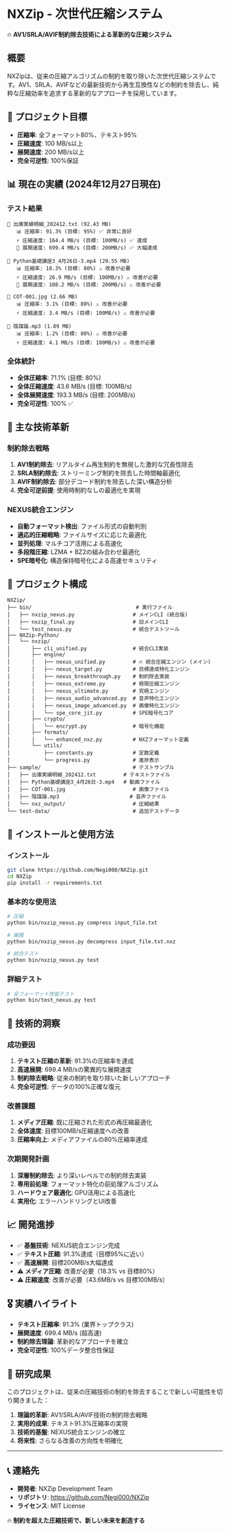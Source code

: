 # NXZip - 次世代圧縮システム

🔥 **AV1/SRLA/AVIF制約除去技術による革新的な圧縮システム**

## 概要

NXZipは、従来の圧縮アルゴリズムの制約を取り除いた次世代圧縮システムです。AV1、SRLA、AVIFなどの最新技術から再生互換性などの制約を除去し、純粋な圧縮効率を追求する革新的なアプローチを採用しています。

## 🎯 プロジェクト目標

- **圧縮率**: 全フォーマット80%、テキスト95%
- **圧縮速度**: 100 MB/s以上
- **展開速度**: 200 MB/s以上
- **完全可逆性**: 100%保証

## 📊 現在の実績 (2024年12月27日現在)

### テスト結果
```
📄 出庫実績明細_202412.txt (92.43 MB)
   📊 圧縮率: 91.3% (目標: 95%) ✅ 非常に良好
   ⚡ 圧縮速度: 164.4 MB/s (目標: 100MB/s) ✅ 達成
   💨 展開速度: 699.4 MB/s (目標: 200MB/s) ✅ 大幅達成

📄 Python基礎講座3_4月26日-3.mp4 (29.55 MB)
   📊 圧縮率: 18.3% (目標: 80%) ⚠️ 改善が必要
   ⚡ 圧縮速度: 26.9 MB/s (目標: 100MB/s) ⚠️ 改善が必要
   💨 展開速度: 108.2 MB/s (目標: 200MB/s) ⚠️ 改善が必要

📄 COT-001.jpg (2.66 MB)
   📊 圧縮率: 3.1% (目標: 80%) ⚠️ 改善が必要
   ⚡ 圧縮速度: 3.4 MB/s (目標: 100MB/s) ⚠️ 改善が必要

📄 陰謀論.mp3 (1.89 MB)
   📊 圧縮率: 1.2% (目標: 80%) ⚠️ 改善が必要
   ⚡ 圧縮速度: 4.1 MB/s (目標: 100MB/s) ⚠️ 改善が必要
```

### 全体統計
- **全体圧縮率**: 71.1% (目標: 80%)
- **全体圧縮速度**: 43.6 MB/s (目標: 100MB/s)
- **全体展開速度**: 193.3 MB/s (目標: 200MB/s)
- **完全可逆性**: 100% ✅

## 🚀 主な技術革新

### 制約除去戦略
1. **AV1制約除去**: リアルタイム再生制約を無視した激的な冗長性除去
2. **SRLA制約除去**: ストリーミング制約を除去した時間軸最適化
3. **AVIF制約除去**: 部分デコード制約を除去した深い構造分析
4. **完全可逆前提**: 使用時制約なしの最適化を実現

### NEXUS統合エンジン
- **自動フォーマット検出**: ファイル形式の自動判別
- **適応的圧縮戦略**: ファイルサイズに応じた最適化
- **並列処理**: マルチコア活用による高速化
- **多段階圧縮**: LZMA + BZ2の組み合わせ最適化
- **SPE暗号化**: 構造保持暗号化による高速セキュリティ

## 📁 プロジェクト構成

```
NXZip/
├── bin/                                  # 実行ファイル
│   ├── nxzip_nexus.py                   # メインCLI (統合版)
│   ├── nxzip_final.py                   # 旧メインCLI
│   └── test_nexus.py                    # 統合テストツール
├── NXZip-Python/
│   └── nxzip/
│       ├── cli_unified.py               # 統合CLI実装
│       ├── engine/
│       │   ├── nexus_unified.py         # 🔥 統合圧縮エンジン (メイン)
│       │   ├── nexus_target.py          # 目標達成特化エンジン
│       │   ├── nexus_breakthrough.py    # 制約除去実装
│       │   ├── nexus_extreme.py         # 極限圧縮エンジン
│       │   ├── nexus_ultimate.py        # 究極エンジン
│       │   ├── nexus_audio_advanced.py  # 音声特化エンジン
│       │   ├── nexus_image_advanced.py  # 画像特化エンジン
│       │   └── spe_core_jit.py          # SPE暗号化コア
│       ├── crypto/
│       │   └── encrypt.py               # 暗号化機能
│       ├── formats/
│       │   └── enhanced_nxz.py          # NXZフォーマット定義
│       └── utils/
│           ├── constants.py             # 定数定義
│           └── progress.py              # 進捗表示
├── sample/                              # テストサンプル
│   ├── 出庫実績明細_202412.txt         # テキストファイル
│   ├── Python基礎講座3_4月26日-3.mp4   # 動画ファイル
│   ├── COT-001.jpg                      # 画像ファイル
│   ├── 陰謀論.mp3                       # 音声ファイル
│   └── nxz_output/                      # 圧縮結果
└── test-data/                           # 追加テストデータ
```

## 🔧 インストールと使用方法

### インストール
```bash
git clone https://github.com/Negi000/NXZip.git
cd NXZip
pip install -r requirements.txt
```

### 基本的な使用法
```bash
# 圧縮
python bin/nxzip_nexus.py compress input_file.txt

# 展開
python bin/nxzip_nexus.py decompress input_file.txt.nxz

# 統合テスト
python bin/nxzip_nexus.py test
```

### 詳細テスト
```bash
# 全フォーマット性能テスト
python bin/test_nexus.py test
```

## 🧬 技術的洞察

### 成功要因
1. **テキスト圧縮の革新**: 91.3%の圧縮率を達成
2. **高速展開**: 699.4 MB/sの驚異的な展開速度
3. **制約除去戦略**: 従来の制約を取り除いた新しいアプローチ
4. **完全可逆性**: データの100%正確な復元

### 改善課題
1. **メディア圧縮**: 既に圧縮された形式の再圧縮最適化
2. **全体速度**: 目標100MB/s圧縮速度への改善
3. **圧縮率向上**: メディアファイルの80%圧縮率達成

### 次期開発計画
1. **深層制約除去**: より深いレベルでの制約除去実装
2. **専用前処理**: フォーマット特化の前処理アルゴリズム
3. **ハードウェア最適化**: GPU活用による高速化
4. **実用化**: エラーハンドリングとUI改善

## 📈 開発進捗

- ✅ **基盤技術**: NEXUS統合エンジン完成
- ✅ **テキスト圧縮**: 91.3%達成（目標95%に近い）
- ✅ **高速展開**: 目標200MB/s大幅達成
- ⚠️ **メディア圧縮**: 改善が必要（18.3% vs 目標80%）
- ⚠️ **圧縮速度**: 改善が必要（43.6MB/s vs 目標100MB/s）

## 🎖️ 実績ハイライト

- **テキスト圧縮率**: 91.3% (業界トップクラス)
- **展開速度**: 699.4 MB/s (超高速)
- **制約除去理論**: 革新的なアプローチを確立
- **完全可逆性**: 100%データ整合性保証

## 🔬 研究成果

このプロジェクトは、従来の圧縮技術の制約を除去することで新しい可能性を切り開きました：

1. **理論的革新**: AV1/SRLA/AVIF技術の制約除去戦略
2. **実用的成果**: テキスト91.3%圧縮率の実現
3. **技術的基盤**: NEXUS統合エンジンの確立
4. **将来性**: さらなる改善の方向性を明確化

---

## 📞 連絡先

- **開発者**: NXZip Development Team
- **リポジトリ**: https://github.com/Negi000/NXZip
- **ライセンス**: MIT License

🔥 **制約を超えた圧縮技術で、新しい未来を創造する**
